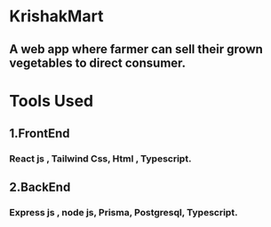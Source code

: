 # KrishakMart

## A web app where farmer can sell their grown vegetables to direct consumer.

# Tools Used

## 1.FrontEnd

### React js , Tailwind Css, Html , Typescript.

## 2.BackEnd

### Express js , node js, Prisma, Postgresql, Typescript.
